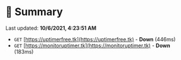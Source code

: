 # 📖 Summary
Last updated: **10/6/2021, 4:23:51 AM**

- `GET` [https://uptimerfree.tk](https://uptimerfree.tk) - **Down** (446ms)
- `GET` [https://monitoruptimer.tk](https://monitoruptimer.tk) - **Down** (183ms)
